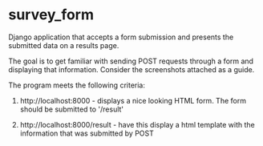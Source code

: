 # survey_form
Django application that accepts a form submission and presents the submitted data on a results page.

The goal is to get familiar with sending POST requests through a form and displaying that information. 
Consider the screenshots attached as a guide.

The program meets the following criteria:
1. http://localhost:8000 - displays a nice looking HTML form.  The form should be submitted to '/result'

2. http://localhost:8000/result - have this display a html template with the information that was submitted by POST
